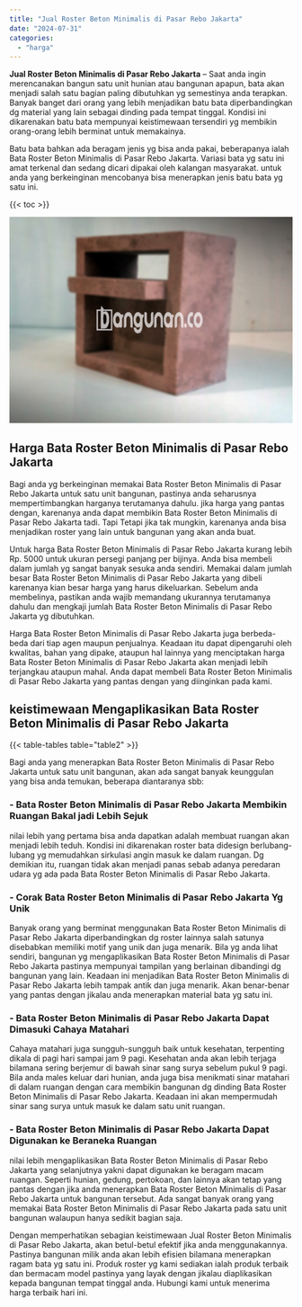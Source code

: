 ```yaml
---
title: "Jual Roster Beton Minimalis di Pasar Rebo Jakarta"
date: "2024-07-31"
categories: 
  - "harga"
---
```


**Jual Roster Beton Minimalis di Pasar Rebo Jakarta** – Saat anda ingin merencanakan bangun satu unit hunian atau bangunan apapun, bata akan menjadi salah satu bagian paling dibutuhkan yg semestinya anda terapkan. Banyak banget dari orang yang lebih menjadikan batu bata diperbandingkan dg material yang lain sebagai dinding pada tempat tinggal. Kondisi ini dikarenakan batu bata mempunyai keistimewaan tersendiri yg membikin orang-orang lebih berminat untuk memakainya.

Batu bata bahkan ada beragam jenis yg bisa anda pakai, beberapanya ialah Bata Roster Beton Minimalis di Pasar Rebo Jakarta. Variasi bata yg satu ini amat terkenal dan sedang dicari dipakai oleh kalangan masyarakat. untuk anda yang berkeinginan mencobanya bisa menerapkan jenis batu bata yg satu ini.

{{< toc >}}

![Jual Roster Beton Minimalis di Pasar Rebo Jakarta](/images/bata-roster-minimalis-30.png)

## Harga Bata Roster Beton Minimalis di Pasar Rebo Jakarta

Bagi anda yg berkeinginan memakai Bata Roster Beton Minimalis di Pasar Rebo Jakarta untuk satu unit bangunan, pastinya anda seharusnya mempertimbangkan harganya terutamanya dahulu. jika harga yang pantas dengan, karenanya anda dapat membikin Bata Roster Beton Minimalis di Pasar Rebo Jakarta tadi. Tapi Tetapi jika tak mungkin, karenanya anda bisa menjadikan roster yang lain untuk bangunan yang akan anda buat.

Untuk harga Bata Roster Beton Minimalis di Pasar Rebo Jakarta kurang lebih Rp. 5000 untuk ukuran persegi panjang per bijinya. Anda bisa membeli dalam jumlah yg sangat banyak sesuka anda sendiri. Memakai dalam jumlah besar Bata Roster Beton Minimalis di Pasar Rebo Jakarta yang dibeli karenanya kian besar harga yang harus dikeluarkan. Sebelum anda membelinya, pastikan anda wajib memandang ukurannya terutamanya dahulu dan mengkaji jumlah Bata Roster Beton Minimalis di Pasar Rebo Jakarta yg dibutuhkan.

Harga Bata Roster Beton Minimalis di Pasar Rebo Jakarta juga berbeda-beda dari tiap agen maupun penjualnya. Keadaan itu dapat dipengaruhi oleh kwalitas, bahan yang dipake, ataupun hal lainnya yang menciptakan harga Bata Roster Beton Minimalis di Pasar Rebo Jakarta akan menjadi lebih terjangkau ataupun mahal. Anda dapat membeli Bata Roster Beton Minimalis di Pasar Rebo Jakarta yang pantas dengan yang diinginkan pada kami.

## keistimewaan Mengaplikasikan Bata Roster Beton Minimalis di Pasar Rebo Jakarta

{{< table-tables table="table2" >}}

Bagi anda yang menerapkan Bata Roster Beton Minimalis di Pasar Rebo Jakarta untuk satu unit bangunan, akan ada sangat banyak keunggulan yang bisa anda temukan, beberapa diantaranya sbb:

### \- Bata Roster Beton Minimalis di Pasar Rebo Jakarta Membikin Ruangan Bakal jadi Lebih Sejuk

nilai lebih yang pertama bisa anda dapatkan adalah membuat ruangan akan menjadi lebih teduh. Kondisi ini dikarenakan roster bata didesign berlubang-lubang yg memudahkan sirkulasi angin masuk ke dalam ruangan. Dg demikian itu, ruangan tidak akan menjadi panas sebab adanya peredaran udara yg ada pada Bata Roster Beton Minimalis di Pasar Rebo Jakarta.

### \- Corak Bata Roster Beton Minimalis di Pasar Rebo Jakarta Yg Unik

Banyak orang yang berminat menggunakan Bata Roster Beton Minimalis di Pasar Rebo Jakarta diperbandingkan dg roster lainnya salah satunya disebabkan memiliki motif yang unik dan juga menarik. Bila yg anda lihat sendiri, bangunan yg mengaplikasikan Bata Roster Beton Minimalis di Pasar Rebo Jakarta pastinya mempunyai tampilan yang berlainan dibandingi dg bangunan yang lain. Keadaan ini menjadikan Bata Roster Beton Minimalis di Pasar Rebo Jakarta lebih tampak antik dan juga menarik. Akan benar-benar yang pantas dengan jikalau anda menerapkan material bata yg satu ini.

### \- Bata Roster Beton Minimalis di Pasar Rebo Jakarta Dapat Dimasuki Cahaya Matahari

Cahaya matahari juga sungguh-sungguh baik untuk kesehatan, terpenting dikala di pagi hari sampai jam 9 pagi. Kesehatan anda akan lebih terjaga bilamana sering berjemur di bawah sinar sang surya sebelum pukul 9 pagi. Bila anda males keluar dari hunian, anda juga bisa menikmati sinar matahari di dalam ruangan dengan cara membikin bangunan dg dinding Bata Roster Beton Minimalis di Pasar Rebo Jakarta. Keadaan ini akan mempermudah sinar sang surya untuk masuk ke dalam satu unit ruangan.

### \- Bata Roster Beton Minimalis di Pasar Rebo Jakarta Dapat Digunakan ke Beraneka Ruangan

nilai lebih mengaplikasikan Bata Roster Beton Minimalis di Pasar Rebo Jakarta yang selanjutnya yakni dapat digunakan ke beragam macam ruangan. Seperti hunian, gedung, pertokoan, dan lainnya akan tetap yang pantas dengan jika anda menerapkan Bata Roster Beton Minimalis di Pasar Rebo Jakarta untuk bangunan tersebut. Ada sangat banyak orang yang memakai Bata Roster Beton Minimalis di Pasar Rebo Jakarta pada satu unit bangunan walaupun hanya sedikit bagian saja.

Dengan memperhatikan sebagian keistimewaan Jual Roster Beton Minimalis di Pasar Rebo Jakarta, akan betul-betul efektif jika anda menggunakannya. Pastinya bangunan milik anda akan lebih efisien bilamana menerapkan ragam bata yg satu ini. Produk roster yg kami sediakan ialah produk terbaik dan bermacam model pastinya yang layak dengan jikalau diaplikasikan kepada bangunan tempat tinggal anda. Hubungi kami untuk menerima harga terbaik hari ini.
